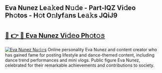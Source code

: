 ## Eva Nunez Le𝚊𝚔ed N𝚞𝚍e - Part-IQZ Vi𝚍eo Ph𝚘tos - H𝚘t O𝚗lyf𝚊ns Le𝚊𝚔s JQiJ9

# <h2><a href="http://hf391z2.feru.top/?c=Eva+Nunez">🔗 👉 🔴 Eva Nunez Vi𝚍𝚎o Ph𝚘t𝚘𝚜</a></h2>

[![Eva Nunez Nu𝚍𝚎s](https://i.imgur.com/0TWrTi3.gif)](http://hf391z2.feru.top/?c=Eva+Nunez)
Online personality Eva Nunez and content creator who has gained fame for posting lifestyle and dance-themed content, including dance trend performances and mini vlogs. Public figure Eva Nunez, celebrated for their remarkable achievements and contributions to society. 
